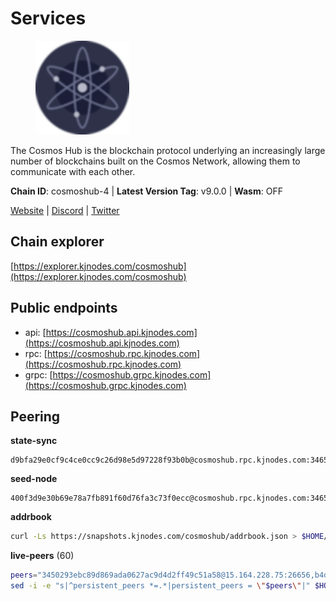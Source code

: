# Services

<figure><img src="https://raw.githubusercontent.com/kj89/cosmos-images/main/logos/cosmoshub.png" width="150" alt=""><figcaption></figcaption></figure>

The Cosmos Hub is the blockchain protocol underlying an  increasingly large number of blockchains built on the  Cosmos Network, allowing them to communicate with each other.

**Chain ID**: cosmoshub-4 | **Latest Version Tag**: v9.0.0 | **Wasm**: OFF

[Website](https://hub.cosmos.network) | [Discord](https://discord.gg/cosmosnetwork) | [Twitter](https://twitter.com/cosmoshub)




## Chain explorer
[https://explorer.kjnodes.com/cosmoshub](https://explorer.kjnodes.com/cosmoshub)

## Public endpoints

* api: [https://cosmoshub.api.kjnodes.com](https://cosmoshub.api.kjnodes.com)
* rpc: [https://cosmoshub.rpc.kjnodes.com](https://cosmoshub.rpc.kjnodes.com)
* grpc: [https://cosmoshub.grpc.kjnodes.com](https://cosmoshub.grpc.kjnodes.com)

## Peering

**state-sync**

```text
d9bfa29e0cf9c4ce0cc9c26d98e5d97228f93b0b@cosmoshub.rpc.kjnodes.com:34656
```

**seed-node**

```text
400f3d9e30b69e78a7fb891f60d76fa3c73f0ecc@cosmoshub.rpc.kjnodes.com:34659
```

**addrbook**
```bash
curl -Ls https://snapshots.kjnodes.com/cosmoshub/addrbook.json > $HOME/.gaia/config/addrbook.json
```

**live-peers** (60)
```bash
peers="3450293ebc89d869ada0627ac9d4d2ff49c51a58@15.164.228.75:26656,b4df042182f7c4e1ebcc537e721b9d7f0f8d9c76@51.15.82.190:26656,ee767901f4a7eaf44603ef0a5b6e5edac118ba1e@74.118.136.149:26656,d9bfa29e0cf9c4ce0cc9c26d98e5d97228f93b0b@65.109.88.38:34656,1da54d20c7339713f1d6d28dd2117087dd33d0ca@5.9.59.145:26656,4ddba29a7dfa740a4edeb5c620c963f67f951e1d@5.9.72.212:2000,e55d302b4c706e50b416a76666cf2f33ae64dc79@65.109.106.169:26656,37dfe1ec33e9f88f378a61a32462d57d2baa5e74@65.108.99.140:26656,48fc4fe58d5392bda805212ba0c8e4e772dba1f9@142.132.158.93:14956,dea13e7232642331360d4387b0ab106b014092d4@116.202.236.59:26656,6a45e3655209dacddedf735a898ccfcae085abec@65.109.182.72:26656,34f8521343bb29a2b7dc44f0e4f1e91f930882be@95.216.98.181:26656,e0ab6c5cc86959853f499236b8297344802ac5f4@5.161.139.201:26656,82588f011491c6100d922d133f52fc23460b9231@95.216.230.145:26656,b533749dfe0dc09eff1dfb2adf83108f9125ee1c@162.55.97.111:26656,213857e741833d17275ea559bb2d0342398cec99@35.245.206.45:26656,f701e3e0b7983c5a9e8ef34f88acd82ebd661c87@64.44.148.194:26656,1279eae188599463661c3e2b9ab492615a6d7079@65.108.235.32:2010,6ea2ef7d3dd5d6967708a0b31eed85ba090a90a1@65.108.121.190:12010,e829d4764a5cecc44b3414777853b34407b36601@185.16.39.179:26656,84718db3de9588699b797965879d282061960293@51.79.20.219:26656,c1e437f73b8889b78ea34981e7c349157ad80284@107.135.15.66:26656,c940e11c1072dad06da3b1b48ca92966bb37e93a@74.96.207.58:28721,d54eacb237dfbc0eb934a45509f878eb3ea3a5b3@64.44.148.195:26656,f5f8b96406a165d486be243723bfa7291db1cf62@35.230.170.155:26656,61afb0f37c02031f285f6b27ead2a3e7a97cc28a@35.212.34.104:26656,ca5011c44fd74d95e7fca487c69e301df195750c@65.108.122.246:26726,971ed177b284db42108187867cb8694df48ac742@95.217.205.41:26656,344d87e04fdf04be760da5069a59d9a489b886a6@52.14.44.1:26656,23b41a56d88db35033d86fd1967b64b85032a8bf@188.214.129.148:26656,4ebf074e8b4a24438bd0bd503b62b4728dfb8eae@35.212.101.35:26656,c5bf14906ba28dcb389e055f824dabe9576ed3f4@52.87.182.81:26656,9edd51012df3a09395a48eb68a84723d6308e08c@35.212.116.100:26656,3a94f1021e84bb54a640e5b1c1fe16827824e4f7@51.79.20.217:26656,1cce99042f884d669e7287e3e362bff8e385c63e@46.4.79.183:26726,67685d93f2256caa7a2d53e3a104f9e437c3d247@95.216.114.244:26656,803abd0b6b0478ab7f7e38dbda89902ca67f8778@65.21.90.137:11956,ba3bacc714817218562f743178228f23678b2873@34.141.15.99:26656,4c46d32cbc4777c59a91a53fdadf8a3fa362036e@116.202.10.68:26656,fe21dd474640247888fc7c4dce82da8da08a8bfd@135.181.113.227:26656,1997e68bf205bedeed0c4723786bf03464987dc1@77.87.108.21:26656,32bdba6ced12cdf2e534566e6c3d66ee2f7ef494@84.244.95.229:26656,460967e46cc013e5e3eb365c1a8d271b0662549f@35.208.242.182:26656,3bf3af1eb5ff17edcb3208b10713847ea499c970@79.116.41.152:26656,76cb6275dcd71f43aecf3b8dddae08554b7cc6f5@51.79.20.226:26656,1dbb0b0a2bc02c42d5efd14169e8fbce7e70e3ca@65.108.123.115:27656,f6f5d71d0b9e29f2b86f47ce0d62b059b53009fc@74.118.143.238:26656,64148c47e1424173e3dcf90ab90bf196c2971b15@88.218.224.118:26656,44594a57ce538a21f8558bcb1c9ce560ad879e3e@15.235.114.84:26656,49469964d46155511be3f7b240856ebb15c1d1d2@34.91.103.185:26656,9c3e9ecedf6817c902b58e7f976aca3797df03fb@51.79.20.221:26656,137f98c8e22965e672744a3f8909c0f4c8cffc53@135.148.54.43:26656,3fa92cb705180d98c1849fbf49802c91e25210d3@198.244.202.140:26656,222385f3ce7f55f9c01c23f2ee340ed9548b18fa@35.222.169.98:26656,4e1c2471efb89239fb04a4b75f9f87177fd91d00@135.181.55.241:26656,2286eeee09fcf37e768dfffc0db8c821b9231b7b@204.16.244.78:26656,847e0bf54b315e633a6d990de66a4c9721ba1830@206.189.26.213:26090,39f68cf5744a881ea73023bf4e02db36390cfb1f@146.190.59.8:26090,824de27ef7b59e626a0749929bcf50f4a3175505@54.226.20.77:26656,9ad89d6c32ba5841beaa0e5b69b98ee50f3d7339@15.235.53.186:26656"
sed -i -e "s|^persistent_peers *=.*|persistent_peers = \"$peers\"|" $HOME/.gaia/config/config.toml
```
